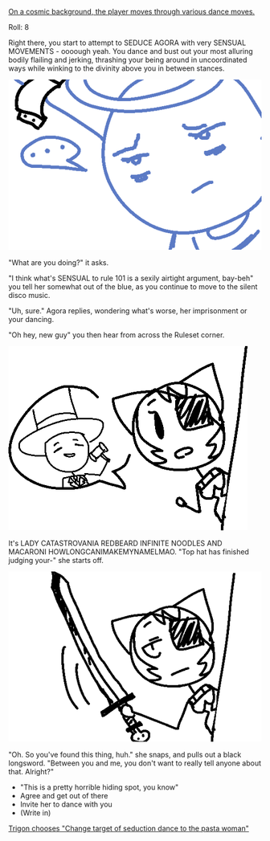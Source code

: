 [On a cosmic background, the player moves through various dance moves.](../images/update4a.png)

Roll: 8

Right there, you start to attempt to SEDUCE AGORA with very SENSUAL
MOVEMENTS - oooough yeah. You dance and bust out your most alluring bodily
flailing and jerking, thrashing your being around in uncoordinated ways
while winking to the divinity above you in between stances.

![The angelic figure appears unimpressed.](../images/update4b.png)

"What are you doing?" it asks.

"I think what's SENSUAL to rule 101 is a sexily airtight argument, bay-beh"
you tell her somewhat out of the blue, as you continue to move to the
silent disco music.

"Uh, sure." Agora replies, wondering what's worse, her imprisonment or your
dancing.

"Oh hey, new guy" you then hear from across the Ruleset corner.

![A cat-eared, eye patched feminine figure leans around a corner, with a speech bubble of a man in a tophat with a hammer.](../images/update4c.png)

 It's LADY CATASTROVANIA REDBEARD INFINITE NOODLES AND MACARONI
HOWLONGCANIMAKEMYNAMELMAO. "Top hat has finished judging your-" she starts
off.

![The same woman as above is now holding a large sword.](../images/update4d.png)

"Oh. So you've found this thing, huh." she snaps, and pulls out a black
longsword. "Between you and me, you don't want to really tell anyone about
that. Alright?"

- "This is a pretty horrible hiding spot, you know"
- Agree and get out of there
- Invite her to dance with you
- (Write in)

[Trigon chooses "Change target of seduction dance to the pasta woman"](update5.md)
